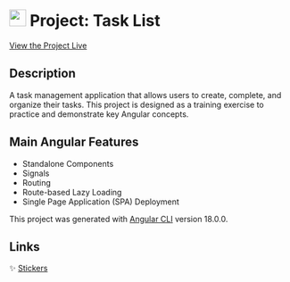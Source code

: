 # <img src="https://github.com/user-attachments/assets/49fcfbed-242a-454b-a685-24b05b5b3960" width="30"> Project: Task List


[View the Project Live](https://angular-project-9b157.web.app/)

## Description

A task management application that allows users to create, complete, and organize their tasks. This project is designed as a training exercise to practice and demonstrate key Angular concepts.

## Main Angular Features

+ Standalone Components
+ Signals
+ Routing
+ Route-based Lazy Loading
+ Single Page Application (SPA) Deployment

This project was generated with [Angular CLI](https://github.com/angular/angular-cli) version 18.0.0.

## Links

✨ [Stickers](https://www.flaticon.com/ru/stickers-pack/birthday-209)
